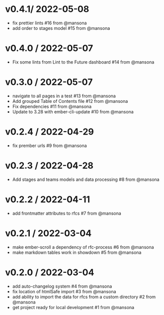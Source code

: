 v0.4.1/ 2022-05-08
==================
* fix prettier lints #16 from @mansona
* add order to stages model #15 from @mansona

v0.4.0 / 2022-05-07
==================
* Fix some lints from Lint to the Future dashboard #14 from @mansona

v0.3.0 / 2022-05-07
==================
* navigate to all pages in a test #13 from @mansona
* Add grouped Table of Contents file #12 from @mansona
* Fix dependencies #11 from @mansona
* Update to 3.28 with ember-cli-update #10 from @mansona

v0.2.4 / 2022-04-29
==================
* fix prember urls #9 from @mansona

v0.2.3 / 2022-04-28
==================
* Add stages and teams models and data processing #8 from @mansona

v0.2.2 / 2022-04-11
==================
* add frontmatter attributes to rfcs #7 from @mansona

v0.2.1 / 2022-03-04
==================
* make ember-scroll a dependency of rfc-process #6 from @mansona
* make markdown tables work in showdown #5 from @mansona

v0.2.0 / 2022-03-04
==================
* add auto-changelog system #4 from @mansona
* fix location of htmlSafe import #3 from @mansona
* add ability to import the data for rfcs from a custom directory #2 from @mansona
* get project ready for local development #1 from @mansona
